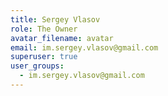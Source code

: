 ```yaml
---
title: Sergey Vlasov
role: The Owner
avatar_filename: avatar
email: im.sergey.vlasov@gmail.com
superuser: true
user_groups:
  - im.sergey.vlasov@gmail.com
---
```


